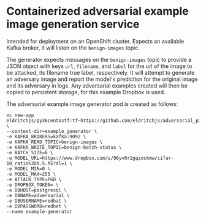 # Containerized adversarial example image generation service

Intended for deployment on an OpenShift cluster. Expects an available Kafka broker, it will listen on the `benign-images` topic.

The generator expects messages on the `benign-images` topic to provide a JSON object with keys `url`, `filename`, and `label` for the url of the image to be attacked, its filename true label, respectively. It will attempt to generate an adversary image and report the model's prediction for the original image and its adversary in logs. Any adversarial examples created will then be copied to persistent storage, for this example Dropbox is used.

The adversarial example image generator pod is created as follows:

```
oc new-app eldritchjs/py36centostf:tf~https://github.com/eldritchjs/adversarial_pipeline \
--context-dir=example_generator \
-e KAFKA_BROKERS=kafka:9092 \
-e KAFKA_READ_TOPIC=benign-images \
-e KAFKA_WRITE_TOPIC=benign-batch-status \
-e BATCH_SIZE=6 \
-e MODEL_URL=https://www.dropbox.com/s/96yv0r2gqzockmw/cifar-10_ratio%3D0.5.h5?dl=1 \
-e MODEL_MIN=0 \
-e MODEL_MAX=255 \
-e ATTACK_TYPE=PGD \
-e DROPBOX_TOKEN= \
-e DBHOST=postgresql \
-e DBNAME=adversarial \
-e DBUSERNAME=redhat \
-e DBPASSWORD=redhat \
--name example-generator
```
